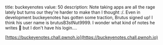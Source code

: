 title: buckeyenotes
value: 50
description: Note taking apps are all the rage lately but turns our they're harder to make than I thought :/. Even in development buckeyenotes has gotten some traction, Brutus signed up! I think his user name is brutusB3stNut9999. I wonder what kind of notes he writes 🤔 but I don't have his login....

[https://buckeyenotes.chall.pwnoh.io](https://buckeyenotes.chall.pwnoh.io)